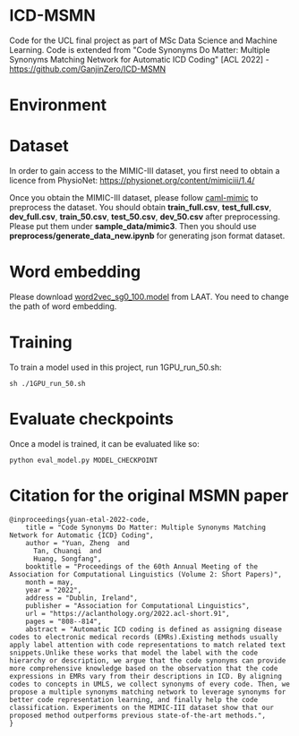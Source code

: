 # ICD-MSMN
Code for the UCL final project as part of MSc Data Science and Machine Learning. Code is extended from "Code Synonyms Do Matter: Multiple Synonyms Matching Network for Automatic ICD Coding" [ACL 2022] - https://github.com/GanjinZero/ICD-MSMN

# Environment


# Dataset
In order to gain access to the MIMIC-III dataset, you first need to obtain a licence from PhysioNet: https://physionet.org/content/mimiciii/1.4/

Once you obtain the MIMIC-III dataset, please follow [caml-mimic](https://github.com/jamesmullenbach/caml-mimic) to preprocess the dataset.
You should obtain **train_full.csv**, **test_full.csv**, **dev_full.csv**, **train_50.csv**, **test_50.csv**, **dev_50.csv** after preprocessing.
Please put them under **sample_data/mimic3**.
Then you should use **preprocess/generate_data_new.ipynb** for generating json format dataset.

# Word embedding
Please download [word2vec_sg0_100.model](https://github.com/aehrc/LAAT/blob/master/data/embeddings/word2vec_sg0_100.model) from LAAT.
You need to change the path of word embedding.

# Training
To train a model used in this project, run 1GPU_run_50.sh:

```
sh ./1GPU_run_50.sh
```

# Evaluate checkpoints
Once a model is trained, it can be evaluated like so:
```
python eval_model.py MODEL_CHECKPOINT
```


# Citation for the original MSMN paper
```
@inproceedings{yuan-etal-2022-code,
    title = "Code Synonyms Do Matter: Multiple Synonyms Matching Network for Automatic {ICD} Coding",
    author = "Yuan, Zheng  and
      Tan, Chuanqi  and
      Huang, Songfang",
    booktitle = "Proceedings of the 60th Annual Meeting of the Association for Computational Linguistics (Volume 2: Short Papers)",
    month = may,
    year = "2022",
    address = "Dublin, Ireland",
    publisher = "Association for Computational Linguistics",
    url = "https://aclanthology.org/2022.acl-short.91",
    pages = "808--814",
    abstract = "Automatic ICD coding is defined as assigning disease codes to electronic medical records (EMRs).Existing methods usually apply label attention with code representations to match related text snippets.Unlike these works that model the label with the code hierarchy or description, we argue that the code synonyms can provide more comprehensive knowledge based on the observation that the code expressions in EMRs vary from their descriptions in ICD. By aligning codes to concepts in UMLS, we collect synonyms of every code. Then, we propose a multiple synonyms matching network to leverage synonyms for better code representation learning, and finally help the code classification. Experiments on the MIMIC-III dataset show that our proposed method outperforms previous state-of-the-art methods.",
}
```
